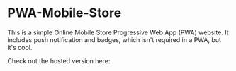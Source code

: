 # PWA-Mobile-Store
 This is a simple Online Mobile Store Progressive Web App (PWA) website.
 It includes push notification and badges, which isn't required in a PWA, but it's cool.

Check out the hosted version here:
